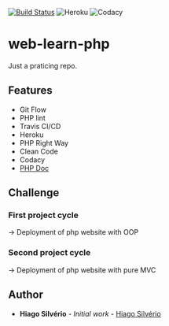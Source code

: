 [![Build Status](https://travis-ci.com/hiagosilverio/web-learn-php.svg?branch=master)](https://travis-ci.com/hiagosilverio/web-learn-php)
![Heroku](https://heroku-badge.herokuapp.com/?app=php-learn-website)
![Codacy](https://app.codacy.com/project/badge/Grade/174c2bd105084c9cbb802b7f61fbec59)
# web-learn-php
Just a praticing repo.

## Features
- Git Flow
- PHP lint
- Travis CI/CD
- Heroku
- PHP Right Way
- Clean Code
- Codacy 
- [PHP Doc](https://github.com/phpDocumentor/fig-standards/blob/master/proposed/phpdoc.md)

## Challenge
### First project cycle
-> Deployment of php website with OOP
### Second project cycle
-> Deployment of php website with pure MVC

## Author

*   **Hiago Silvério** - *Initial work* - [Hiago Silvério](https://github.com/hiagosilverio)

